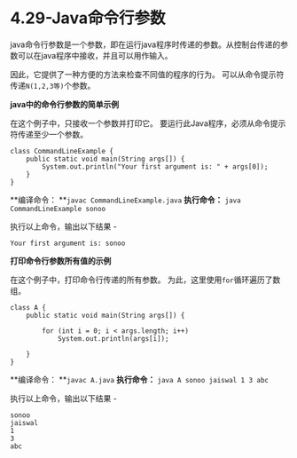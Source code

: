 # 4.29-Java命令行参数

java命令行参数是一个参数，即在运行java程序时传递的参数。从控制台传递的参数可以在java程序中接收，并且可以用作输入。

因此，它提供了一种方便的方法来检查不同值的程序的行为。 可以从命令提示符传递`N(1,2,3等)`个参数。

**java中的命令行参数的简单示例**

在这个例子中，只接收一个参数并打印它。 要运行此Java程序，必须从命令提示符传递至少一个参数。

```
class CommandLineExample {
    public static void main(String args[]) {
        System.out.println("Your first argument is: " + args[0]);
    }
}

```

**编译命令： **`javac CommandLineExample.java`
**执行命令：** `java CommandLineExample sonoo`

执行以上命令，输出以下结果 -

```
Your first argument is: sonoo

```

**打印命令行参数所有值的示例**

在这个例子中，打印命令行传递的所有参数。 为此，这里使用`for`循环遍历了数组。

```
class A {
    public static void main(String args[]) {

        for (int i = 0; i < args.length; i++)
            System.out.println(args[i]);

    }
}

```

**编译命令： **`javac A.java`
**执行命令：** `java A sonoo jaiswal 1 3 abc`

执行以上命令，输出以下结果 -

```
sonoo
jaiswal
1
3
abc
```